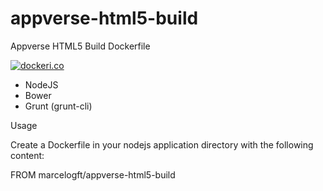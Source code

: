 # appverse-html5-build
Appverse HTML5 Build Dockerfile

[![dockeri.co](http://dockeri.co/marcelogft/appverse-html5-buildpack/)](https://registry.hub.docker.com/marcelogft/appverse-html5-buildpack/)

* NodeJS 
* Bower
* Grunt (grunt-cli)


Usage

Create a Dockerfile in your nodejs application directory with the following content:

FROM marcelogft/appverse-html5-build
